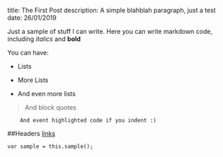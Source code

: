 title: The First Post
description: A simple blahblah paragraph, just a test
date: 26/01/2019

Just a sample of stuff I can write. 
Here you can write markdown code, including *italics* and **bold**

You can have:

* Lists

* More Lists

* And even more lists

> And block quotes

        And event highlighted code if you indent :)

##Headers
[links](links)

    var sample = this.sample();